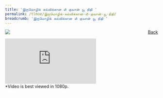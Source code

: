 ```yaml
---
title: 'இருமொழிக் கல்விக்கான லீ குவான் யூ நிதி '
permalink: /tlmoe/இருமொழிக்-கல்விக்கான-லீ-குவான்-யூ-நிதி/
breadcrumb: 'இருமொழிக் கல்விக்கான லீ குவான் யூ நிதி '
---
```

<a href="/gallery/தமிழ்மொழிக்-காட்சிக்கூடம்-e/community-partners2/" style="float:right;">Back</a>
 <img src="/images/LKYFB-TL.jpg"> <br/>
<div class="video-container">
  <iframe src="https://www.youtube.com/embed/51wFosK9cGI" frameborder="0" allow="accelerometer; autoplay; encrypted-media; gyroscope; picture-in-picture" allowfullscreen></iframe>
<br/>
 *Video is best viewed in 1080p. 
 <br/></div>
<div class="btntop"><a href="#top" style="text-decoration:none;"><span style="color:white"><b>Top</b></span></a></div>
